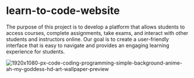 # learn-to-code-website
The purpose of this project is to develop a platform that allows students to access courses, complete assignments, take exams, and interact with other students and instructors online. Our goal is to create a user-friendly interface that is easy to navigate and provides an engaging learning experience for students.




![1920x1080-px-code-coding-programming-simple-background-anime-ah-my-goddess-hd-art-wallpaper-preview](https://user-images.githubusercontent.com/63265720/230228687-d2c7fbc9-4c05-441d-a126-57c69b954716.jpg)
